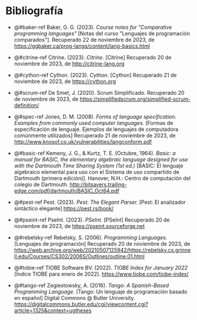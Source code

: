 # Bibliografía

<!-- Creg Baker 2023, Course notes for "Comparative programming languages", https://ggbaker.ca/prog-langs/content/lang-basics.html retrieved november 22, 2023 -->

- @#baker-ref Baker, G. G. (2023). *Course notes for "Comparative programming languages"* [Notas del curso "Lenguajes de programación comparados"]. Recuperado 22 de noviembre de 2023, de https://ggbaker.ca/prog-langs/content/lang-basics.html

- @#citrine-ref Citrine. (2023). *Citrine.* [Citrine] Recuperado 20 de noviembre de 2023, de http://citrine-lang.org

- @#cython-ref Cython. (2023). *Cython.* [Cython] Recuperado 21 de noviembre de 2023, de https://cython.org

- @#scrum-ref De Smet, J. (2020). Scrum Simplificado. Recuperado 20 de noviembre de 2023, de https://simplifiedscrum.org/simplified-scrum-definition/

- @#spec-ref Jones, D. M. (2008). *Forms of language specification. Examples from commonly used computer languages.* [Formas de especificación de lenguaje. Ejemplos de lenguajes de computadora comúnmente utilizados] Recuperado 21 de noviembre de 2023, de http://www.knosof.co.uk/vulnerabilities/langconform.pdf

- @#basic-ref Kemeny, J. G., & Kurtz, T. E. (Octubre, 1964). *Basic: a manual for BASIC, the elementary algebraic language designed for use with the Dartmouth Time Sharing System (1st ed.)* [BASIC: El lenguaje algebraico elemental para uso con el Sistema de uso compartido de Dartmouth (primera edición)]. Hanover, N.H.: Centro de computación del colegio de Dartmouth. http://bitsavers.trailing-edge.com/pdf/dartmouth/BASIC_Oct64.pdf

- @#pest-ref Pest. (2023). *Pest: The Elegant Parser.* [Pest: El analizador sintáctico elegante] https://pest.rs/book/

- @#pseint-ref PseInt. (2023). *PSeInt.* [PSeInt] Recuperado 20 de noviembre de 2023, de https://pseint.sourceforge.net

- @#rebelsky-ref Rebelsky, S. (2006). *Programming Languages.* [Lenguajes de programación] Recuperado 20 de noviembre de 2023, de https://web.archive.org/web/20210507125942/https://rebelsky.cs.grinnell.edu/Courses/CS302/2006S/Outlines/outline.01.html

- @#tobie-ref TIOBE Software BV. (2022). *TIOBE Index for January 2022* [Índice TIOBE para enero de 2022]. https://www.tiobe.com/tiobe-index/

- @#tango-ref Zegiestowsky, A. (2016). *Tango: A Spanish-Based Programming Language.* [Tango: Un lenguaje de programación basado en español] Digital Commons @ Butler University. https://digitalcommons.butler.edu/cgi/viewcontent.cgi?article=1325&context=ugtheses
  